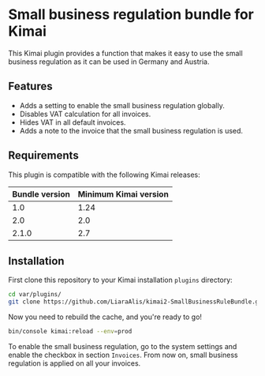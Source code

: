 # Small business regulation bundle for Kimai
This Kimai plugin provides a function that makes it easy to use the small business regulation as it can be used in Germany and Austria.

## Features
* Adds a setting to enable the small business regulation globally.
* Disables VAT calculation for all invoices.
* Hides VAT in all default invoices.
* Adds a note to the invoice that the small business regulation is used.

## Requirements
This plugin is compatible with the following Kimai releases:

| Bundle version | Minimum Kimai version |
|----------------|-----------------------|
| 1.0            | 1.24                  |
| 2.0            | 2.0                   |
| 2.1.0          | 2.7                   |

## Installation
First clone this repository to your Kimai installation `plugins` directory:

```bash
cd var/plugins/
git clone https://github.com/LiaraAlis/kimai2-SmallBusinessRuleBundle.git SmallBusinessRuleBundle
```

Now you need to rebuild the cache, and you're ready to go!

```bash
bin/console kimai:reload --env=prod
```

To enable the small business regulation, go to the system settings and enable the checkbox in section `Invoices`. From now on, small business regulation is applied on all your invoices.
